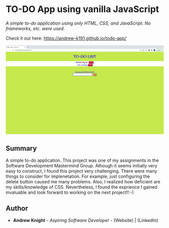 # TO-DO App using vanilla JavaScript

*A simple to-do application using only HTML, CSS, and JavaScript. No frameworks, etc. were used.*

Check it out here: https://andrew-k191.github.io/todo-app/

<img src="todoApp.png">

## Summary

A simple to-do application. This project was one of my assignments in the Software Development Mastermind Group. Athough it seems initially very easy to construct, I found this project very challenging. There were many things to consider for implenetation. For example, just configuring the delete button caused me many problems. Also, I realized how deficient are my skills/knowledge of CSS. Nevertheless, I found the exprience I gained invaluable and look forward to working on the next project!!:-)

## Author

* **Andrew Knight** - *Aspiring Software Developer* - (Website) | (LinkedIn)

